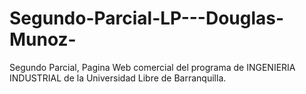 # Segundo-Parcial-LP---Douglas-Munoz-
Segundo Parcial, Pagina Web comercial del programa de INGENIERIA INDUSTRIAL de la Universidad Libre de Barranquilla.
